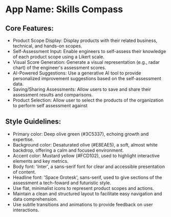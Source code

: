 # **App Name**: Skills Compass

## Core Features:

- Product Scope Display: Display products with their related business, technical, and hands-on scopes.
- Self-Assessment Input: Enable engineers to self-assess their knowledge of each product scope using a Likert scale.
- Visual Score Generation: Generate a visual representation (e.g., radar chart) of the engineer's assessment scores.
- AI-Powered Suggestions: Use a generative AI tool to provide personalized improvement suggestions based on the self-assessment data.
- Saving/Sharing Assessments: Allow users to save and share their assessment results and comparisons.
- Product Selection: Allow user to select the products of the organization to perform self assessment against

## Style Guidelines:

- Primary color: Deep olive green (#3C5337), echoing growth and expertise.
- Background color: Desaturated olive (#E8EAE5), a soft, almost white backdrop, offering a calm and focused environment.
- Accent color: Mustard yellow (#FCD102), used to highlight interactive elements and key metrics.
- Body font: 'Inter', a sans-serif font for clear and accessible presentation of content. 
- Headline font: 'Space Grotesk', sans-serif, used to give sections of the assessment a tech-foward and futuristic style.
- Use flat, minimalist icons to represent product scopes and actions.
- Maintain a clean and structured layout to facilitate easy navigation and data comprehension.
- Use subtle transitions and animations to provide feedback on user interactions.
